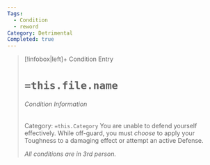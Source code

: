 ```yaml
---
Tags:
  - Condition
  - reword
Category: Detrimental
Completed: true
---
```

> [!infobox|left]+ Condition Entry
> # `=this.file.name`
> ###### Condition Information
> Category: `=this.Category`
> You are unable to defend yourself effectively. While off-guard, you must *choose* to apply your Toughness to a damaging effect or attempt an active Defense.
> 
> *All conditions are in 3rd person.*